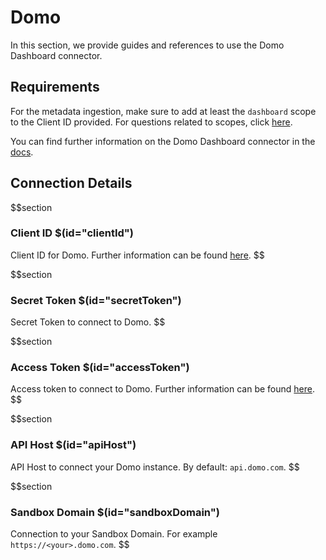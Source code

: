 # Domo

In this section, we provide guides and references to use the Domo Dashboard connector.

## Requirements

For the metadata ingestion, make sure to add at least the `dashboard` scope to the Client ID provided. For questions related to scopes, click [here](https://developer.domo.com/portal/1845fc11bbe5d-api-authentication).

You can find further information on the Domo Dashboard connector in the [docs](https://docs.open-metadata.org/connectors/dashboard/domo-dashboard).

## Connection Details

$$section
### Client ID $(id="clientId")

Client ID for Domo. Further information can be found [here](https://docs.open-metadata.org/connectors/database/domo-database/troubleshoot#how-to-find-clientid).
$$

$$section
### Secret Token $(id="secretToken")

Secret Token to connect to Domo.
$$

$$section
### Access Token $(id="accessToken")

Access token to connect to Domo. Further information can be found [here](https://docs.open-metadata.org/connectors/database/domo-database/troubleshoot#where-to-find-accesstoken).
$$

$$section
### API Host $(id="apiHost")

API Host to connect your Domo instance. By default: `api.domo.com`.
$$

$$section
### Sandbox Domain $(id="sandboxDomain")

Connection to your Sandbox Domain. For example `https://<your>.domo.com`.
$$
